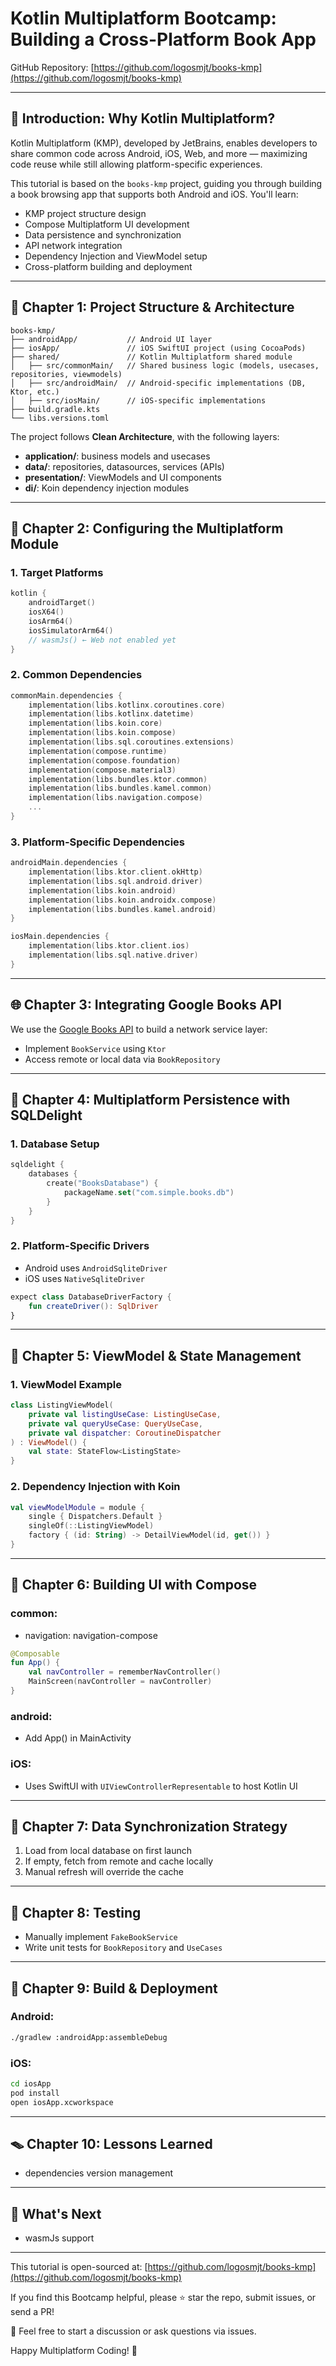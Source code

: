 
# Kotlin Multiplatform Bootcamp: Building a Cross-Platform Book App

GitHub Repository: [https://github.com/logosmjt/books-kmp](https://github.com/logosmjt/books-kmp)

---

## 🧭 Introduction: Why Kotlin Multiplatform?

Kotlin Multiplatform (KMP), developed by JetBrains, enables developers to share common code across Android, iOS, Web, and more — maximizing code reuse while still allowing platform-specific experiences.

This tutorial is based on the `books-kmp` project, guiding you through building a book browsing app that supports both Android and iOS. You'll learn:

- KMP project structure design
- Compose Multiplatform UI development
- Data persistence and synchronization
- API network integration
- Dependency Injection and ViewModel setup
- Cross-platform building and deployment

---

## 📁 Chapter 1: Project Structure & Architecture

```text
books-kmp/
├── androidApp/           // Android UI layer
├── iosApp/               // iOS SwiftUI project (using CocoaPods)
├── shared/               // Kotlin Multiplatform shared module
│   ├── src/commonMain/   // Shared business logic (models, usecases, repositories, viewmodels)
│   ├── src/androidMain/  // Android-specific implementations (DB, Ktor, etc.)
│   ├── src/iosMain/      // iOS-specific implementations
├── build.gradle.kts
└── libs.versions.toml
```

The project follows **Clean Architecture**, with the following layers:

- **application/**: business models and usecases
- **data/**: repositories, datasources, services (APIs)
- **presentation/**: ViewModels and UI components
- **di/**: Koin dependency injection modules

---

## 🔌 Chapter 2: Configuring the Multiplatform Module

### 1. Target Platforms

```kotlin
kotlin {
    androidTarget()
    iosX64()
    iosArm64()
    iosSimulatorArm64()
    // wasmJs() ← Web not enabled yet
}
```

### 2. Common Dependencies

```kotlin
commonMain.dependencies {
    implementation(libs.kotlinx.coroutines.core)
    implementation(libs.kotlinx.datetime)
    implementation(libs.koin.core)
    implementation(libs.koin.compose)
    implementation(libs.sql.coroutines.extensions)
    implementation(compose.runtime)
    implementation(compose.foundation)
    implementation(compose.material3)
    implementation(libs.bundles.ktor.common)
    implementation(libs.bundles.kamel.common)
    implementation(libs.navigation.compose)
    ...
}
```

### 3. Platform-Specific Dependencies

```kotlin
androidMain.dependencies {
    implementation(libs.ktor.client.okHttp)
    implementation(libs.sql.android.driver)
    implementation(libs.koin.android)
    implementation(libs.koin.androidx.compose)
    implementation(libs.bundles.kamel.android)
}

iosMain.dependencies {
    implementation(libs.ktor.client.ios)
    implementation(libs.sql.native.driver)
}
```

---

## 🌐 Chapter 3: Integrating Google Books API

We use the [Google Books API](https://developers.google.com/books) to build a network service layer:

- Implement `BookService` using `Ktor`
- Access remote or local data via `BookRepository`

---

## 💾 Chapter 4: Multiplatform Persistence with SQLDelight

### 1. Database Setup

```kotlin
sqldelight {
    databases {
        create("BooksDatabase") {
            packageName.set("com.simple.books.db")
        }
    }
}
```

### 2. Platform-Specific Drivers

- Android uses `AndroidSqliteDriver`
- iOS uses `NativeSqliteDriver`

```kotlin
expect class DatabaseDriverFactory {
    fun createDriver(): SqlDriver
}
```

---

## 🧠 Chapter 5: ViewModel & State Management

### 1. ViewModel Example

```kotlin
class ListingViewModel(
    private val listingUseCase: ListingUseCase,
    private val queryUseCase: QueryUseCase,
    private val dispatcher: CoroutineDispatcher
) : ViewModel() {
    val state: StateFlow<ListingState>
}
```

### 2. Dependency Injection with Koin

```kotlin
val viewModelModule = module {
    single { Dispatchers.Default }
    singleOf(::ListingViewModel)
    factory { (id: String) -> DetailViewModel(id, get()) }
}
```

---

## 🎨 Chapter 6: Building UI with Compose

### common:

- navigation: navigation-compose

```kotlin
@Composable
fun App() {
    val navController = rememberNavController()
    MainScreen(navController = navController)
}
```

### android:

- Add App() in MainActivity

### iOS:

- Uses SwiftUI with `UIViewControllerRepresentable` to host Kotlin UI

---

## 🔁 Chapter 7: Data Synchronization Strategy

1. Load from local database on first launch
2. If empty, fetch from remote and cache locally
3. Manual refresh will override the cache

---

## 🧪 Chapter 8: Testing

- Manually implement `FakeBookService`
- Write unit tests for `BookRepository` and `UseCases`

---

## 🚀 Chapter 9: Build & Deployment

### Android:

```bash
./gradlew :androidApp:assembleDebug
```

### iOS:

```bash
cd iosApp
pod install
open iosApp.xcworkspace
```

---

## 🪤 Chapter 10: Lessons Learned

- dependencies version management

---

## 📌 What's Next

- wasmJs support

---

This tutorial is open-sourced at: [https://github.com/logosmjt/books-kmp](https://github.com/logosmjt/books-kmp)

If you find this Bootcamp helpful, please ⭐ star the repo, submit issues, or send a PR!

💬 Feel free to start a discussion or ask questions via issues.

Happy Multiplatform Coding! 🚀
